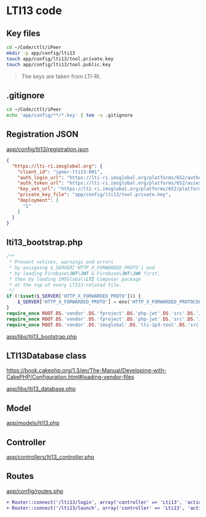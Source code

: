 # LTI13 code

## Key files

```bash
cd ~/Code/ctlt/iPeer
mkdir -p app/config/lti13
touch app/config/lti13/tool.private.key
touch app/config/lti13/tool.public.key
```

> The keys are taken from LTI-RI.

## .gitignore

```bash
cd ~/Code/ctlt/iPeer
echo 'app/config/**/*.key' | tee -a .gitignore
```

## Registration JSON

[app/config/lti13/registration.json](app/config/lti13/registration.json)

```json
{
  "https://lti-ri.imsglobal.org": {
    "client_id": "ipeer-lti13-001",
    "auth_login_url": "https://lti-ri.imsglobal.org/platforms/652/authorizations/new",
    "auth_token_url": "https://lti-ri.imsglobal.org/platforms/652/access_tokens",
    "key_set_url": "https://lti-ri.imsglobal.org/platforms/652/platform_keys/654.json",
    "private_key_file": "app/config/lti13/tool.private.key",
    "deployment": [
      "1"
    ]
  }
}
```

## lti13_bootstrap.php

```php
/**
 * Prevent notices, warnings and errors
 * by assigning $_SERVER['HTTP_X_FORWARDED_PROTO'] and
 * by loading Firebase\JWT\JWT & Firebase\JWT\JWK first,
 * then by loading IMSGlobal\LTI Composer package
 * at the top of every LTI13-related file.
 */
if (!isset($_SERVER['HTTP_X_FORWARDED_PROTO'])) {
    $_SERVER['HTTP_X_FORWARDED_PROTO'] = env('HTTP_X_FORWARDED_PROTOCOL');
}
require_once ROOT.DS.'vendor'.DS.'fproject'.DS.'php-jwt'.DS.'src'.DS.'JWT.php';
require_once ROOT.DS.'vendor'.DS.'fproject'.DS.'php-jwt'.DS.'src'.DS.'JWK.php';
require_once ROOT.DS.'vendor'.DS.'imsglobal'.DS.'lti-1p3-tool'.DS.'src'.DS.'lti'.DS.'lti.php';
```

[app/libs/lti13_bootstrap.php](app/libs/lti13_bootstrap.php)

## LTI13Database class

<https://book.cakephp.org/1.3/en/The-Manual/Developing-with-CakePHP/Configuration.html#loading-vendor-files>

[app/libs/lti13_database.php](app/libs/lti13_database.php)

## Model

[app/models/lti13.php](app/models/lti13.php)

## Controller

[app/controllers/lti13_controller.php](app/controllers/lti13_controller.php)

## Routes

[app/config/routes.php](app/config/routes.php)

```diff
+ Router::connect('/lti13/login', array('controller' => 'Lti13', 'action' => 'login'));
+ Router::connect('/lti13/launch', array('controller' => 'Lti13', 'action' => 'launch'));
```

